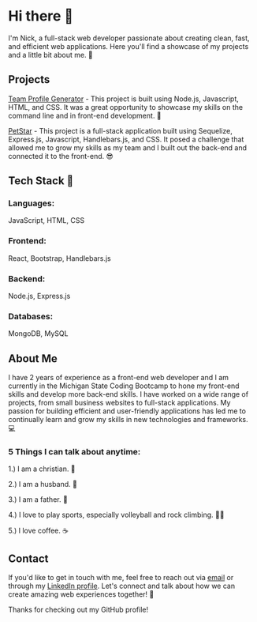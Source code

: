 # Hi there 👋

I'm Nick, a full-stack web developer passionate about creating clean, fast, and efficient web applications. Here you'll find a showcase of my projects and a little bit about me. 🤖

## Projects
[Team Profile Generator](https://github.com/nwherman1724/team-profile-generator) - This project is built using Node.js, Javascript, HTML, and CSS. It was a great opportunity to showcase my skills on the command line and in front-end development. 🤩

[PetStar](https://github.com/nwherman1724/rmp) - This project is a full-stack application built using Sequelize, Express.js, Javascript, Handlebars.js, and CSS. It posed a challenge that allowed me to grow my skills as my team and I built out the back-end and connected it to the front-end. 😎

## Tech Stack 🚀
### Languages: 
JavaScript, HTML, CSS

### Frontend: 
React, Bootstrap, Handlebars.js

### Backend: 
Node.js, Express.js

### Databases: 
MongoDB, MySQL

## About Me
I have 2 years of experience as a front-end web developer and I am currently in the Michigan State Coding Bootcamp to hone my front-end skills and develop more back-end skills. I have worked on a wide range of projects, from small business websites to full-stack applications. My passion for building efficient and user-friendly applications has led me to continually learn and grow my skills in new technologies and frameworks. 💻

### 5 Things I can talk about anytime:
1.) I am a christian. 🙏

2.) I am a husband. 💍

3.) I am a father. 👶

4.) I love to play sports, especially volleyball and rock climbing. 🧗‍♂️

5.) I love coffee. ☕

## Contact 
If you'd like to get in touch with me, feel free to reach out via [email](nwherman1724@gmail.com) or through my [LinkedIn profile](https://www.linkedin.com/in/nwherman1724/). Let's connect and talk about how we can create amazing web experiences together! 🤝

Thanks for checking out my GitHub profile!

<!--
**nwherman1724/nwherman1724** is a ✨ _special_ ✨ repository because its `README.md` (this file) appears on your GitHub profile.



Here are some ideas to get you started:

- 🔭 I’m currently working on ...
- 🌱 I’m currently learning ...
- 👯 I’m looking to collaborate on ...
- 🤔 I’m looking for help with ...
- 💬 Ask me about ...
- 📫 How to reach me: ...
- 😄 Pronouns: ...
- ⚡ Fun fact: ...
-->
